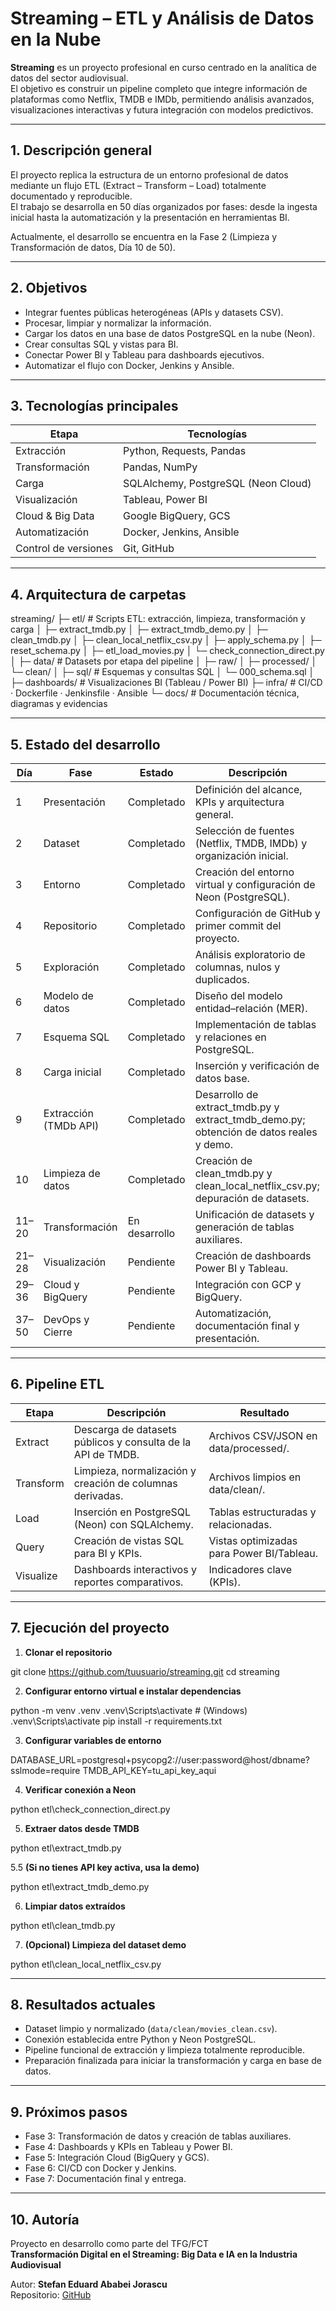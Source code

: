 # Streaming – ETL y Análisis de Datos en la Nube

**Streaming** es un proyecto profesional en curso centrado en la analítica de datos del sector audiovisual.  
El objetivo es construir un pipeline completo que integre información de plataformas como Netflix, TMDB e IMDb, permitiendo análisis avanzados, visualizaciones interactivas y futura integración con modelos predictivos.

---

## 1. Descripción general

El proyecto replica la estructura de un entorno profesional de datos mediante un flujo ETL (Extract – Transform – Load) totalmente documentado y reproducible.  
El trabajo se desarrolla en 50 días organizados por fases: desde la ingesta inicial hasta la automatización y la presentación en herramientas BI.  

Actualmente, el desarrollo se encuentra en la Fase 2 (Limpieza y Transformación de datos, Día 10 de 50).

---

## 2. Objetivos

- Integrar fuentes públicas heterogéneas (APIs y datasets CSV).  
- Procesar, limpiar y normalizar la información.  
- Cargar los datos en una base de datos PostgreSQL en la nube (Neon).  
- Crear consultas SQL y vistas para BI.  
- Conectar Power BI y Tableau para dashboards ejecutivos.  
- Automatizar el flujo con Docker, Jenkins y Ansible.  

---

## 3. Tecnologías principales

| Etapa | Tecnologías |
|-------|--------------|
| Extracción | Python, Requests, Pandas |
| Transformación | Pandas, NumPy |
| Carga | SQLAlchemy, PostgreSQL (Neon Cloud) |
| Visualización | Tableau, Power BI |
| Cloud & Big Data | Google BigQuery, GCS |
| Automatización | Docker, Jenkins, Ansible |
| Control de versiones | Git, GitHub |

---

## 4. Arquitectura de carpetas

streaming/
├─ etl/                    # Scripts ETL: extracción, limpieza, transformación y carga
│  ├─ extract_tmdb.py
│  ├─ extract_tmdb_demo.py
│  ├─ clean_tmdb.py
│  ├─ clean_local_netflix_csv.py
│  ├─ apply_schema.py
│  ├─ reset_schema.py
│  ├─ etl_load_movies.py
│  └─ check_connection_direct.py
│
├─ data/                   # Datasets por etapa del pipeline
│  ├─ raw/
│  ├─ processed/
│  └─ clean/
│
├─ sql/                    # Esquemas y consultas SQL
│  └─ 000_schema.sql
│
├─ dashboards/             # Visualizaciones BI (Tableau / Power BI)
├─ infra/                  # CI/CD · Dockerfile · Jenkinsfile · Ansible
└─ docs/                   # Documentación técnica, diagramas y evidencias

---

## 5. Estado del desarrollo

| Día | Fase | Estado | Descripción |
|-----|------|---------|-------------|
| 1 | Presentación | Completado | Definición del alcance, KPIs y arquitectura general. |
| 2 | Dataset | Completado | Selección de fuentes (Netflix, TMDB, IMDb) y organización inicial. |
| 3 | Entorno | Completado | Creación del entorno virtual y configuración de Neon (PostgreSQL). |
| 4 | Repositorio | Completado | Configuración de GitHub y primer commit del proyecto. |
| 5 | Exploración | Completado | Análisis exploratorio de columnas, nulos y duplicados. |
| 6 | Modelo de datos | Completado | Diseño del modelo entidad–relación (MER). |
| 7 | Esquema SQL | Completado | Implementación de tablas y relaciones en PostgreSQL. |
| 8 | Carga inicial | Completado | Inserción y verificación de datos base. |
| 9 | Extracción (TMDb API) | Completado | Desarrollo de extract_tmdb.py y extract_tmdb_demo.py; obtención de datos reales y demo. |
| 10 | Limpieza de datos | Completado | Creación de clean_tmdb.py y clean_local_netflix_csv.py; depuración de datasets. |
| 11–20 | Transformación | En desarrollo | Unificación de datasets y generación de tablas auxiliares. |
| 21–28 | Visualización | Pendiente | Creación de dashboards Power BI y Tableau. |
| 29–36 | Cloud y BigQuery | Pendiente | Integración con GCP y BigQuery. |
| 37–50 | DevOps y Cierre | Pendiente | Automatización, documentación final y presentación. |

---

## 6. Pipeline ETL

| Etapa | Descripción | Resultado |
|--------|--------------|-----------|
| Extract | Descarga de datasets públicos y consulta de la API de TMDB. | Archivos CSV/JSON en data/processed/. |
| Transform | Limpieza, normalización y creación de columnas derivadas. | Archivos limpios en data/clean/. |
| Load | Inserción en PostgreSQL (Neon) con SQLAlchemy. | Tablas estructuradas y relacionadas. |
| Query | Creación de vistas SQL para BI y KPIs. | Vistas optimizadas para Power BI/Tableau. |
| Visualize | Dashboards interactivos y reportes comparativos. | Indicadores clave (KPIs). |

---

## 7. Ejecución del proyecto

1. **Clonar el repositorio**
   
git clone https://github.com/tuusuario/streaming.git
cd streaming

2. **Configurar entorno virtual e instalar dependencias**

python -m venv .venv
.venv\Scripts\activate   # (Windows)
.venv\Scripts\activate
pip install -r requirements.txt


3. **Configurar variables de entorno**

DATABASE_URL=postgresql+psycopg2://user:password@host/dbname?sslmode=require
TMDB_API_KEY=tu_api_key_aqui

4. **Verificar conexión a Neon**

python etl\check_connection_direct.py

5. **Extraer datos desde TMDB**

python etl\extract_tmdb.py

5.5 **(Si no tienes API key activa, usa la demo)**

python etl\extract_tmdb_demo.py


6. **Limpiar datos extraídos**
   
python etl\clean_tmdb.py


7. **(Opcional) Limpieza del dataset demo**
   
python etl\clean_local_netflix_csv.py


---

## 8. Resultados actuales

- Dataset limpio y normalizado (`data/clean/movies_clean.csv`).  
- Conexión establecida entre Python y Neon PostgreSQL.  
- Pipeline funcional de extracción y limpieza totalmente reproducible.  
- Preparación finalizada para iniciar la transformación y carga en base de datos.

---

## 9. Próximos pasos

- Fase 3: Transformación de datos y creación de tablas auxiliares.  
- Fase 4: Dashboards y KPIs en Tableau y Power BI.  
- Fase 5: Integración Cloud (BigQuery y GCS).  
- Fase 6: CI/CD con Docker y Jenkins.  
- Fase 7: Documentación final y entrega.

---

## 10. Autoría

Proyecto en desarrollo como parte del TFG/FCT  
**Transformación Digital en el Streaming: Big Data e IA en la Industria Audiovisual**  

Autor: **Stefan Eduard Ababei Jorascu**  
Repositorio: [GitHub](https://github.com/tuusuario/streaming)
